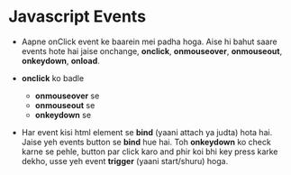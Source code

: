 # Javascript Events

- Aapne onClick event ke baarein mei padha hoga. Aise hi bahut saare events hote hai jaise onchange, **onclick**, **onmouseover**, **onmouseout**, **onkeydown**, **onload**. 

- **onclick** ko badle

	- **onmouseover** se
	- **onmouseout** se
	- **onkeydown** se
- Har event kisi html element se **bind** (yaani attach ya judta) hota hai. Jaise yeh events 
button se **bind** hue hai. Toh **onkeydown** ko check karne se pehle, button par click karo
and phir koi bhi key press karke dekho, usse yeh event **trigger** (yaani start/shuru) hoga.

